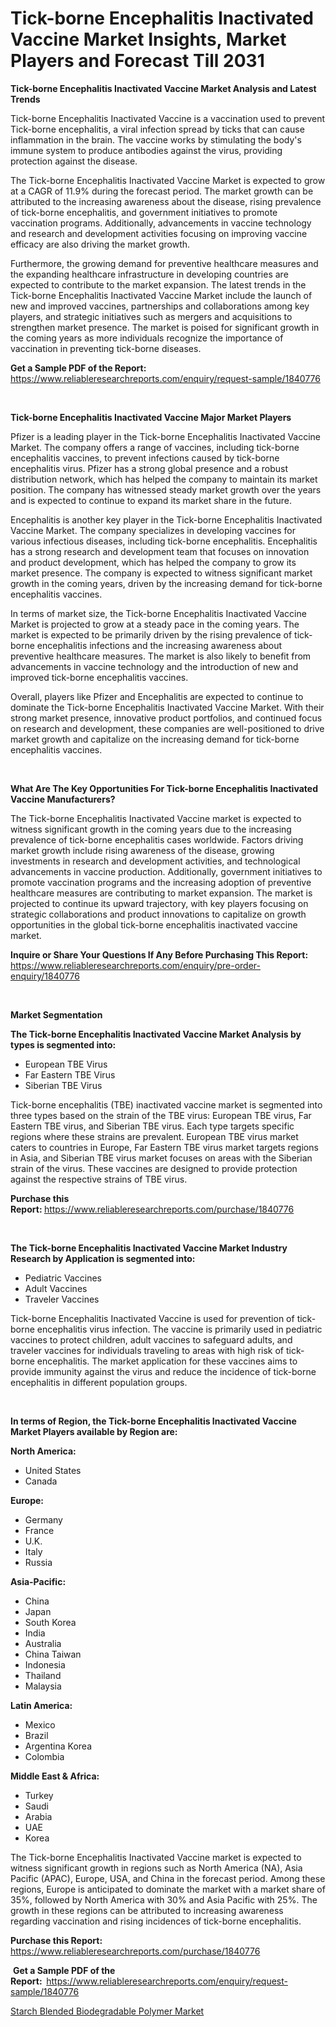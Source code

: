 <p><h1>Tick-borne Encephalitis Inactivated Vaccine Market Insights, Market Players and Forecast Till 2031</h1></p><p><strong>Tick-borne Encephalitis Inactivated Vaccine Market Analysis and Latest Trends</strong></p>
<p><p>Tick-borne Encephalitis Inactivated Vaccine is a vaccination used to prevent Tick-borne encephalitis, a viral infection spread by ticks that can cause inflammation in the brain. The vaccine works by stimulating the body's immune system to produce antibodies against the virus, providing protection against the disease.</p><p>The Tick-borne Encephalitis Inactivated Vaccine Market is expected to grow at a CAGR of 11.9% during the forecast period. The market growth can be attributed to the increasing awareness about the disease, rising prevalence of tick-borne encephalitis, and government initiatives to promote vaccination programs. Additionally, advancements in vaccine technology and research and development activities focusing on improving vaccine efficacy are also driving the market growth.</p><p>Furthermore, the growing demand for preventive healthcare measures and the expanding healthcare infrastructure in developing countries are expected to contribute to the market expansion. The latest trends in the Tick-borne Encephalitis Inactivated Vaccine Market include the launch of new and improved vaccines, partnerships and collaborations among key players, and strategic initiatives such as mergers and acquisitions to strengthen market presence. The market is poised for significant growth in the coming years as more individuals recognize the importance of vaccination in preventing tick-borne diseases.</p></p>
<p><strong>Get a Sample PDF of the Report:&nbsp;</strong> <a href="https://www.reliableresearchreports.com/enquiry/request-sample/1840776">https://www.reliableresearchreports.com/enquiry/request-sample/1840776</a></p>
<p>&nbsp;</p>
<p><strong>Tick-borne Encephalitis Inactivated Vaccine Major Market Players</strong></p>
<p><p>Pfizer is a leading player in the Tick-borne Encephalitis Inactivated Vaccine Market. The company offers a range of vaccines, including tick-borne encephalitis vaccines, to prevent infections caused by tick-borne encephalitis virus. Pfizer has a strong global presence and a robust distribution network, which has helped the company to maintain its market position. The company has witnessed steady market growth over the years and is expected to continue to expand its market share in the future.</p><p>Encephalitis is another key player in the Tick-borne Encephalitis Inactivated Vaccine Market. The company specializes in developing vaccines for various infectious diseases, including tick-borne encephalitis. Encephalitis has a strong research and development team that focuses on innovation and product development, which has helped the company to grow its market presence. The company is expected to witness significant market growth in the coming years, driven by the increasing demand for tick-borne encephalitis vaccines.</p><p>In terms of market size, the Tick-borne Encephalitis Inactivated Vaccine Market is projected to grow at a steady pace in the coming years. The market is expected to be primarily driven by the rising prevalence of tick-borne encephalitis infections and the increasing awareness about preventive healthcare measures. The market is also likely to benefit from advancements in vaccine technology and the introduction of new and improved tick-borne encephalitis vaccines.</p><p>Overall, players like Pfizer and Encephalitis are expected to continue to dominate the Tick-borne Encephalitis Inactivated Vaccine Market. With their strong market presence, innovative product portfolios, and continued focus on research and development, these companies are well-positioned to drive market growth and capitalize on the increasing demand for tick-borne encephalitis vaccines.</p></p>
<p>&nbsp;</p>
<p><strong>What Are The Key Opportunities For Tick-borne Encephalitis Inactivated Vaccine Manufacturers?</strong></p>
<p><p>The Tick-borne Encephalitis Inactivated Vaccine market is expected to witness significant growth in the coming years due to the increasing prevalence of tick-borne encephalitis cases worldwide. Factors driving market growth include rising awareness of the disease, growing investments in research and development activities, and technological advancements in vaccine production. Additionally, government initiatives to promote vaccination programs and the increasing adoption of preventive healthcare measures are contributing to market expansion. The market is projected to continue its upward trajectory, with key players focusing on strategic collaborations and product innovations to capitalize on growth opportunities in the global tick-borne encephalitis inactivated vaccine market.</p></p>
<p><strong>Inquire or Share Your Questions If Any Before Purchasing This Report:</strong> <a href="https://www.reliableresearchreports.com/enquiry/pre-order-enquiry/1840776">https://www.reliableresearchreports.com/enquiry/pre-order-enquiry/1840776</a></p>
<p>&nbsp;</p>
<p><strong>Market Segmentation</strong></p>
<p><strong>The Tick-borne Encephalitis Inactivated Vaccine Market Analysis by types is segmented into:</strong></p>
<p><ul><li>European TBE Virus</li><li>Far Eastern TBE Virus</li><li>Siberian TBE Virus</li></ul></p>
<p><p>Tick-borne encephalitis (TBE) inactivated vaccine market is segmented into three types based on the strain of the TBE virus: European TBE virus, Far Eastern TBE virus, and Siberian TBE virus. Each type targets specific regions where these strains are prevalent. European TBE virus market caters to countries in Europe, Far Eastern TBE virus market targets regions in Asia, and Siberian TBE virus market focuses on areas with the Siberian strain of the virus. These vaccines are designed to provide protection against the respective strains of TBE virus.</p></p>
<p><strong>Purchase this Report:&nbsp;</strong><a href="https://www.reliableresearchreports.com/purchase/1840776">https://www.reliableresearchreports.com/purchase/1840776</a></p>
<p>&nbsp;</p>
<p><strong>The Tick-borne Encephalitis Inactivated Vaccine Market Industry Research by Application is segmented into:</strong></p>
<p><ul><li>Pediatric Vaccines</li><li>Adult Vaccines</li><li>Traveler Vaccines</li></ul></p>
<p><p>Tick-borne Encephalitis Inactivated Vaccine is used for prevention of tick-borne encephalitis virus infection. The vaccine is primarily used in pediatric vaccines to protect children, adult vaccines to safeguard adults, and traveler vaccines for individuals traveling to areas with high risk of tick-borne encephalitis. The market application for these vaccines aims to provide immunity against the virus and reduce the incidence of tick-borne encephalitis in different population groups.</p></p>
<p>&nbsp;</p>
<p><strong>In terms of Region, the Tick-borne Encephalitis Inactivated Vaccine Market Players available by Region are:</strong></p>
<p>
    <p> <strong> North America: </strong>
        <ul>
            <li>United States</li>
            <li>Canada</li>
        </ul>
        </p> 
    <p> <strong> Europe: </strong>
        <ul>
            <li>Germany</li>
            <li>France</li>
            <li>U.K.</li>
            <li>Italy</li>
            <li>Russia</li>
        </ul>
        </p> 
    <p> <strong> Asia-Pacific: </strong>
        <ul>
            <li>China</li>
            <li>Japan</li>
            <li>South Korea</li>
            <li>India</li>
            <li>Australia</li>
            <li>China Taiwan</li>
            <li>Indonesia</li>
            <li>Thailand</li>
            <li>Malaysia</li>
        </ul>
        </p> 
    <p> <strong> Latin America: </strong>
        <ul>
            <li>Mexico</li>
            <li>Brazil</li>
            <li>Argentina Korea</li>
            <li>Colombia</li>
        </ul>
        </p> 
    <p> <strong> Middle East & Africa: </strong>
        <ul>
            <li>Turkey</li>
            <li>Saudi</li>
            <li>Arabia</li>
            <li>UAE</li>
            <li>Korea</li>
        </ul>
    </p>
    </p>
<p><p>The Tick-borne Encephalitis Inactivated Vaccine market is expected to witness significant growth in regions such as North America (NA), Asia Pacific (APAC), Europe, USA, and China in the forecast period. Among these regions, Europe is anticipated to dominate the market with a market share of 35%, followed by North America with 30% and Asia Pacific with 25%. The growth in these regions can be attributed to increasing awareness regarding vaccination and rising incidences of tick-borne encephalitis.</p></p>
<p><strong>Purchase this Report: </strong><a href="https://www.reliableresearchreports.com/purchase/1840776">https://www.reliableresearchreports.com/purchase/1840776</a></p>
<p>&nbsp;<strong>Get a Sample PDF of the Report:&nbsp;&nbsp;</strong><a href="https://www.reliableresearchreports.com/enquiry/request-sample/1840776">https://www.reliableresearchreports.com/enquiry/request-sample/1840776</a></p>
<p><strong></strong></p>
<p><p><a href="https://github.com/nicholepatriciadoylenwnrjr0/Market-Research-Report-List-1/blob/main/starch-blended-biodegradable-polymer-market.md">Starch Blended Biodegradable Polymer Market</a></p></p>